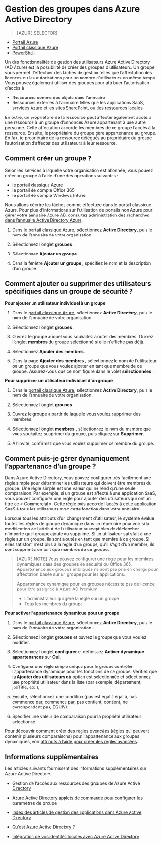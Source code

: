 <properties
    pageTitle="Gestion des groupes dans Azure Active Directory | Microsoft Azure"
    description="Découvrez comment créer et gérer des groupes pour gérer les utilisateurs Azure à l’aide d’Azure Active Directory."
    services="active-directory"
    documentationCenter=""
    authors="curtand"
    manager="femila"
    editor=""/>

<tags
    ms.service="active-directory"
    ms.workload="identity"
    ms.tgt_pltfrm="na"
    ms.devlang="na"
    ms.topic="get-started-article"
    ms.date="09/29/2016"
    ms.author="curtand"/>


# <a name="managing-groups-in-azure-active-directory"></a>Gestion des groupes dans Azure Active Directory

> [AZURE.SELECTOR]
- [Portail Azure](active-directory-groups-create-azure-portal.md)
- [Portail classique Azure](active-directory-accessmanagement-manage-groups.md)
- [PowerShell](active-directory-accessmanagement-groups-settings-v2-cmdlets.md)


Un des fonctionnalités de gestion des utilisateurs Azure Active Directory (AD Azure) est la possibilité de créer des groupes d’utilisateurs. Un groupe vous permet d’effectuer des tâches de gestion telles que l’affectation des licences ou les autorisations pour un nombre d’utilisateurs en même temps. Vous pouvez également utiliser des groupes pour attribuer l’autorisation d’accès à

- Ressources comme des objets dans l’annuaire
- Ressources externes à l’annuaire telles que les applications SaaS, services Azure et les sites SharePoint, ou des ressources locales

En outre, un propriétaire de la ressource peut affecter également accès à une ressource à un groupe d’annonces Azure appartenant à une autre personne. Cette affectation accorde les membres de ce groupe l’accès à la ressource. Ensuite, le propriétaire du groupe gère appartenance au groupe. En fait, le propriétaire de la ressource délégués au propriétaire du groupe l’autorisation d’affecter des utilisateurs à leur ressource.

## <a name="how-do-i-create-a-group"></a>Comment créer un groupe ?

Selon les services à laquelle votre organisation est abonnée, vous pouvez créer un groupe à l’aide d’une des opérations suivantes :
- le portail classique Azure
- le portail de compte Office 365
- le portail de compte Windows Intune

Nous allons décrire les tâches comme effectuée dans le portail classique Azure. Pour plus d’informations sur l’utilisation de portails non Azure pour gérer votre annuaire Azure AD, consultez [administration des recherches dans l’annuaire Active Directory Azure](active-directory-administer.md).

1. Dans le [portail classique Azure](https://manage.windowsazure.com), sélectionnez **Active Directory**, puis le nom de l’annuaire de votre organisation.

2. Sélectionnez l’onglet **groupes** .

3. Sélectionnez **Ajouter un groupe**.

4. Dans la fenêtre **Ajouter un groupe** , spécifiez le nom et la description d’un groupe.


## <a name="how-do-i-add-or-remove-individual-users-in-a-security-group"></a>Comment ajouter ou supprimer des utilisateurs spécifiques dans un groupe de sécurité ?

**Pour ajouter un utilisateur individuel à un groupe**

1. Dans le [portail classique Azure](https://manage.windowsazure.com), sélectionnez **Active Directory**, puis le nom de l’annuaire de votre organisation.

2. Sélectionnez l’onglet **groupes** .

3. Ouvrez le groupe auquel vous souhaitez ajouter des membres. Ouvrez l’onglet **membres** du groupe sélectionné si elle n'affiche pas déjà.

4. Sélectionnez **Ajouter des membres**.

5. Dans la page **Ajouter des membres** , sélectionnez le nom de l’utilisateur ou un groupe que vous voulez ajouter en tant que membre de ce groupe. Assurez-vous que ce nom figure dans le volet **sélectionnées** .


**Pour supprimer un utilisateur individuel d’un groupe**

1. Dans le [portail classique Azure](https://manage.windowsazure.com), sélectionnez **Active Directory**, puis le nom de l’annuaire de votre organisation.

2. Sélectionnez l’onglet **groupes** .

3. Ouvrez le groupe à partir de laquelle vous voulez supprimer des membres.

4. Sélectionnez l’onglet **membres** , sélectionnez le nom du membre que vous souhaitez supprimer du groupe, puis cliquez sur **Supprimer**.

6. À l’invite, confirmez que vous voulez supprimer ce membre du groupe.


## <a name="how-can-i-manage-the-membership-of-a-group-dynamically"></a>Comment puis-je gérer dynamiquement l’appartenance d’un groupe ?

Dans Azure Active Directory, vous pouvez configurer très facilement une règle simple pour déterminer les utilisateurs qui doivent être membres du groupe. Une règle simple est une valeur qui ne rend qu’une seule comparaison. Par exemple, si un groupe est affecté à une application SaaS, vous pouvez configurer une règle pour ajouter des utilisateurs qui ont un titre de « Commercial ». Cette règle puis accorde l’accès à cette application SaaS à tous les utilisateurs avec cette fonction dans votre annuaire.

Lorsque tous les attributs d’un changement d’utilisateur, le système évalue toutes les règles de groupe dynamique dans un répertoire pour voir si la modification de l’attribut de l’utilisateur susceptibles de déclencher n’importe quel groupe ajoute ou supprime. Si un utilisateur satisfait à une règle sur un groupe, ils sont ajoutés en tant que membre à ce groupe. Si elles satisfont n’est plus à la règle d’un groupe, qu'il s’agit d’un membre, ils sont supprimés en tant que membres de ce groupe.

> [AZURE.NOTE] Vous pouvez configurer une règle pour les membres dynamiques dans des groupes de sécurité ou Office 365. Appartenance aux groupes imbriqués ne sont pas pris en charge pour affectation basée sur un groupe pour les applications.
>
> Appartenance dynamique pour les groupes nécessite pas de licence pour être assignée à Azure AD Premium
>
> - L’administrateur qui gère la règle sur un groupe
> - Tous les membres du groupe

**Pour activer l’appartenance dynamique pour un groupe**

1. Dans le [portail classique Azure](https://manage.windowsazure.com), sélectionnez **Active Directory**, puis le nom de l’annuaire de votre organisation.

2. Sélectionnez l’onglet **groupes** et ouvrez le groupe que vous voulez modifier.

3. Sélectionnez l’onglet **configurer** et définissez **Activer dynamique appartenances** sur **Oui**.

4. Configurer une règle simple unique pour le groupe contrôler l’appartenance dynamique pour les fonctions de ce groupe. Vérifiez que la **Ajouter des utilisateurs où** option est sélectionnée et sélectionnez une propriété utilisateur dans la liste (par exemple, département, jobTitle, etc.),

5. Ensuite, sélectionnez une condition (pas est égal à égal à, pas commence par, commence par, pas contient, contient, ne correspondent pas, EQUIV).

6. Spécifier une valeur de comparaison pour la propriété utilisateur sélectionné.

Pour découvrir comment créer des règles *avancées* (règles qui peuvent contenir plusieurs comparaisons) pour l’appartenance aux groupes dynamiques, voir [attributs à l’aide pour créer des règles avancées](active-directory-accessmanagement-groups-with-advanced-rules.md).

## <a name="additional-information"></a>Informations supplémentaires

Les articles suivants fournissent des informations supplémentaires sur Azure Active Directory.

* [Gestion de l’accès aux ressources des groupes de Azure Active Directory](active-directory-manage-groups.md)

* [Azure Active Directory applets de commande pour configurer les paramètres de groupe](active-directory-accessmanagement-groups-settings-cmdlets.md)

* [Index des articles de gestion des applications dans Azure Active Directory](active-directory-apps-index.md)

* [Qu’est Azure Active Directory ?](active-directory-whatis.md)

* [Intégration de vos identités locales avec Azure Active Directory](active-directory-aadconnect.md)
